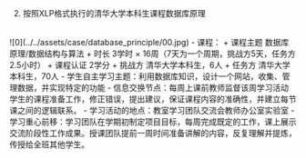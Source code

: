  2. 按照XLP格式执行的清华大学本科生课程数据库原理
 <br>
![0](../../assets/case/database_principle/00.jpg)
    - 课程：
        + 课程主题	数据库原理/数据结构与算法
        + 时长	3学时 × 16周（7天为一个周期，挑战方5天，任务方2.5小时）
        + 课程认证	2学分
        + 挑战方	清华大学本科生，6人
        + 任务方	清华大学本科生，70人
    - 学生自主学习主题：利用数据库知识，设计一个网站，收集、管理数据，并实现特定的功能
    - 信息交换节点：每周上课前教师监督该周学习活动学生的课程准备工作，修正错误，提出建议，保证课程内容的准确性，并建立每节课之间的逻辑联系。
    - 学习活动的地点：教室学习团队交流会教师办公室实验室
    - 学习重心前移：学习团队在学期初制定项目目标，每周完成既定的工作，课上展示交流阶段性工作成果。授课团队提前一周时间准备讲解的内容，反复理解并提炼，传授给全班其他学生。
